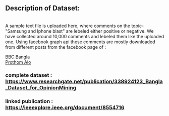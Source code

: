 ## Description of Dataset:
<br />
A sample text file is uploaded here, where comments on the topic- "Samsung and Iphone blast" are lebeled either positive or negative.
We have collected around 10,000 comments and lebeled them like the uploaded one. Using facebook graph api these comments are mostly downloaded from different posts from the facebook page of :                         








[BBC Bangla](https://www.facebook.com/BBCBengaliService/) <br />
[Prothom Alo](https://www.facebook.com/DailyProthomAlo/) <br />

### complete dataset   : https://www.researchgate.net/publication/338924123_Bangla_Dataset_for_OpinionMining
### linked publication : https://ieeexplore.ieee.org/document/8554716
